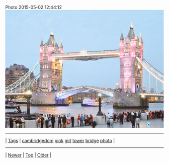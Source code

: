 <!--
title: Photo 2015-05-02 12
date: 2020-06-28T15:00:41.470Z
tags: cambridgedom, pink, girl, tower, bridge, photo
-->











Photo 2015-05-02 12:44:12
![](117933266427-0.png)

<!--BOTTOM-POST-NAVIGATION-->
---

| [Tags](tags.md) | [cambridgedom](tag-cambridgedom.md) [pink](tag-pink.md) [girl](tag-girl.md) [tower](tag-tower.md) [bridge](tag-bridge.md) [photo](tag-photo.md) |

---

| [Newer](117185395207.md) | [Top](index.md) | [Older](117940653837.md) |